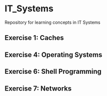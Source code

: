 # IT_Systems
Repository for learning concepts in IT Systems
## Exercise 1: Caches
## Exercise 4: Operating Systems
## Exercise 6: Shell Programming
## Exercise 7: Networks
